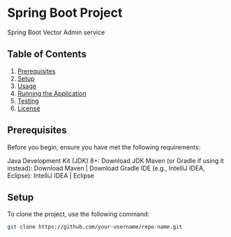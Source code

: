 # Spring Boot Project
Spring Boot Vector Admin service
## Table of Contents
1. [Prerequisites](#Prerequisites)
2. [Setup](#Setup)
3. [Usage](#Usage)
4. [Running the Application](#Running-the-Application)
5. [Testing](#Testing)
6. [License](#License)

## Prerequisites
Before you begin, ensure you have met the following requirements:

Java Development Kit (JDK) 8+: Download JDK
Maven (or Gradle if using it instead): Download Maven | Download Gradle
IDE (e.g., IntelliJ IDEA, Eclipse): IntelliJ IDEA | Eclipse

## Setup
To clone the project, use the following command:  
```bash
git clone https://github.com/your-username/repo-name.git
